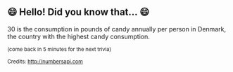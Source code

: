 ## 😄 Hello! Did you know that... 😄
30 is the consumption in pounds of candy annually per person in Denmark, the country with the highest candy consumption.

<sup>(come back in 5 minutes for the next trivia)</sup>


<sup>Credits: http://numbersapi.com</sup>
